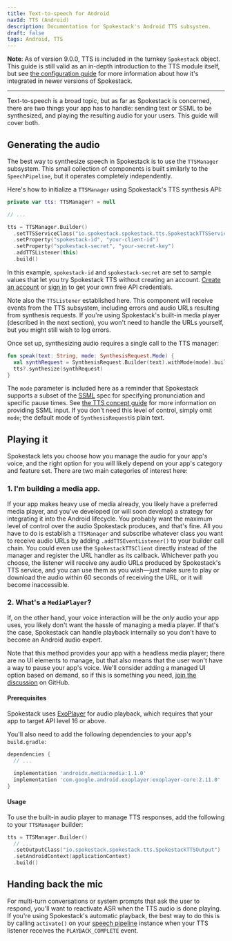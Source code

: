 ```yaml
---
title: Text-to-speech for Android
navId: TTS (Android)
description: Documentation for Spokestack's Android TTS subsystem.
draft: false
tags: Android, TTS
---
```


**Note**: As of version 9.0.0, TTS is included in the turnkey `Spokestack` object. This guide is still valid as an in-depth introduction to the TTS module itself, but see [the configuration guide](turnkey-configuration) for more information about how it's integrated in newer versions of Spokestack.

---

Text-to-speech is a broad topic, but as far as Spokestack is concerned, there are two things your app has to handle: sending text or SSML to be synthesized, and playing the resulting audio for your users. This guide will cover both.

## Generating the audio

The best way to synthesize speech in Spokestack is to use the `TTSManager` subsystem. This small collection of components is built similarly to the `SpeechPipeline`, but it operates completely independently.

Here's how to initialize a `TTSManager` using Spokestack's TTS synthesis API:

```kotlin
private var tts: TTSManager? = null

// ...

tts = TTSManager.Builder()
  .setTTSServiceClass("io.spokestack.spokestack.tts.SpokestackTTSService")
  .setProperty("spokestack-id", "your-client-id")
  .setProperty("spokestack-secret", "your-secret-key")
  .addTTSListener(this)
  .build()
```

In this example, `spokestack-id` and `spokestack-secret` are set to sample values that let you try Spokestack TTS without creating an account. [Create an account](/account/create) or [sign in](/account/login) to get your own free API credentials.

Note also the `TTSListener` established here. This component will receive events from the TTS subsystem, including errors and audio URLs resulting from synthesis requests. If you're using Spokestack's built-in media player (described in the next section), you won't need to handle the URLs yourself, but you might still wish to log errors.

Once set up, synthesizing audio requires a single call to the TTS manager:

```kotlin
fun speak(text: String, mode: SynthesisRequest.Mode) {
  val synthRequest = SynthesisRequest.Builder(text).withMode(mode).build()
  tts?.synthesize(synthRequest)
}
```

The `mode` parameter is included here as a reminder that Spokestack supports a subset of the [SSML](https://www.w3.org/TR/speech-synthesis11) spec for specifying pronunciation and specific pause times. See [the TTS concept guide](/docs/concepts/tts) for more information on providing SSML input. If you don't need this level of control, simply omit `mode`; the default mode of `SynthesisRequest`is plain text.

## Playing it

Spokestack lets you choose how you manage the audio for your app's voice, and the right option for you will likely depend on your app's category and feature set. There are two main categories of interest here:

### 1. I'm building a media app.

If your app makes heavy use of media already, you likely have a preferred media player, and you've developed (or will soon develop) a strategy for integrating it into the Android lifecycle. You probably want the maximum level of control over the audio Spokestack produces, and that's fine. All you have to do is establish a `TTSManager` and subscribe whatever class you want to receive audio URLs by adding `.addTTSEventListener()` to your builder call chain. You could even use the `SpokestackTTSClient` directly instead of the manager and register the URL handler as its callback. Whichever path you choose, the listener will receive any audio URLs produced by Spokestack's TTS service, and you can use them as you wish—just make sure to play or download the audio within 60 seconds of receiving the URL, or it will become inaccessible.

### 2. What's a `MediaPlayer`?

If, on the other hand, your voice interaction will be the _only_ audio your app uses, you likely don't want the hassle of managing a media player. If that's the case, Spokestack can handle playback internally so you don't have to become an Android audio expert.

Note that this method provides your app with a headless media player; there are no UI elements to manage, but that also means that the user won't have a way to pause your app's voice. We'll consider adding a managed UI option based on demand, so if this is something you need, [join the discussion](https://github.com/spokestack/spokestack-android) on GitHub.

#### Prerequisites

Spokestack uses [ExoPlayer](https://exoplayer.dev/) for audio playback, which requires that your app to target API level 16 or above.

You'll also need to add the following dependencies to your app's `build.gradle`:

```groovy
dependencies {
  // ...

  implementation 'androidx.media:media:1.1.0'
  implementation 'com.google.android.exoplayer:exoplayer-core:2.11.0'
}
```

#### Usage

To use the built-in audio player to manage TTS responses, add the following to your `TTSManager` builder:

```kotlin
tts = TTSManager.Builder()
  // ...
  .setOutputClass("io.spokestack.spokestack.tts.SpokestackTTSOutput")
  .setAndroidContext(applicationContext)
  .build()
```

## Handing back the mic

For multi-turn conversations or system prompts that ask the user to respond, you'll want to reactivate ASR when the TTS audio is done playing. If you're using Spokestack's automatic playback, the best way to do this is by calling `activate()` on your [speech pipeline](speech-pipeline) instance when your TTS listener receives the `PLAYBACK_COMPLETE` event.
